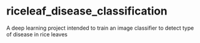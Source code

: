 # riceleaf_disease_classification
A deep learning project intended to train an image classifier to detect type of disease in rice leaves
